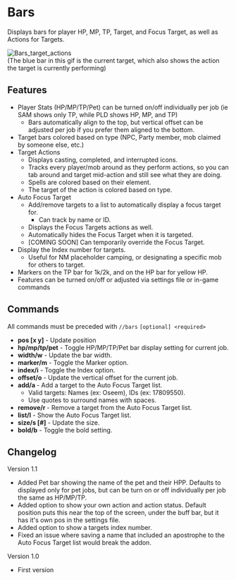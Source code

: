 # Bars
Displays bars for player HP, MP, TP, Target, and Focus Target, as well as Actions for Targets.  

![Bars_target_actions](https://github.com/user-attachments/assets/c6d239db-4483-4272-8cbb-068706223b6a)  
(The blue bar in this gif is the current target, which also shows the action the target is currently performing)
## Features
- Player Stats (HP/MP/TP/Pet) can be turned on/off individually per job (ie SAM shows only TP, while PLD shows HP, MP, and TP)
  - Bars automatically align to the top, but vertical offset can be adjusted per job if you prefer them aligned to the bottom.
- Target bars colored based on type (NPC, Party member, mob claimed by someone else, etc.)
- Target Actions
  - Displays casting, completed, and interrupted icons.
  - Tracks every player/mob around as they perform actions, so you can tab around and target mid-action and still see what they are doing.
  - Spells are colored based on their element.
  - The target of the action is colored based on type.
- Auto Focus Target
  - Add/remove targets to a list to automatically display a focus target for.
    - Can track by name or ID.
  - Displays the Focus Targets actions as well.
  - Automatically hides the Focus Target when it is targeted.
  - [COMING SOON] Can temporarily override the Focus Target.
- Display the Index number for targets.
  - Useful for NM placeholder camping, or designating a specific mob for others to target.
- Markers on the TP bar for 1k/2k, and on the HP bar for yellow HP.
- Features can be turned on/off or adjusted via settings file or in-game commands

## Commands
All commands must be preceded with `//bars`
`[optional] <required>`
 - **pos [x y]** - Update position
 - **hp/mp/tp/pet** - Toggle HP/MP/TP/Pet bar display setting for current job.
 - **width/w** - Update the bar width.
 - **marker/m** - Toggle the Marker option.
 - **index/i** - Toggle the Index option.
 - **offset/o** - Update the vertical offset for the current job.
 - **add/a <target>** - Add a target to the Auto Focus Target list.
   - Valid targets: Names (ex: Oseem), IDs (ex: 17809550).
   - Use quotes to surround names with spaces.
 - **remove/r <target>** - Remove a target from the Auto Focus Target list.
 - **list/l** - Show the Auto Focus Target list.
 - **size/s [#]** - Update the size.
 - **bold/b** - Toggle the bold setting.

## Changelog

Version 1.1
- Added Pet bar showing the name of the pet and their HPP. Defaults to displayed only for pet jobs, but can be turn on or off individually per job the same as HP/MP/TP.
- Added option to show your own action and action status. Default position puts this near the top of the screen, under the buff bar, but it has it's own pos in the settings file.
- Added option to show a targets index number.
- Fixed an issue where saving a name that included an apostrophe to the Auto Focus Target list would break the addon.

Version 1.0
- First version
